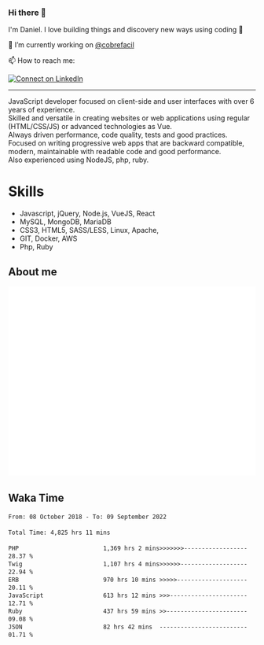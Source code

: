 ### Hi there 👋

I'm Daniel. I love building things and discovery new ways using coding :raised_hands: 

🔭 I’m currently working on [@cobrefacil](https://www.cobrefacil.com.br/)

📫 How to reach me:

[![Connect on LinkedIn](https://img.shields.io/badge/--linkedin?label=LinkedIn&logo=LinkedIn&style=social)](https://www.linkedin.com/in/daniel-cerverizzo/)

---

JavaScript developer focused on client-side and user interfaces with over 6 years of experience.  
Skilled and versatile in creating websites or web applications using regular (HTML/CSS/JS) or advanced technologies as Vue.  
Always driven performance, code quality, tests and good practices.  
 Focused on writing progressive web apps that are backward compatible, modern, maintainable with readable code and good performance.  
Also experienced using NodeJS, php, ruby. 


# Skills

 - Javascript, jQuery, Node.js, VueJS, React
 - MySQL, MongoDB, MariaDB    
 - CSS3, HTML5, SASS/LESS,  Linux, Apache,
 - GIT, Docker, AWS
 - Php, Ruby

## About me

![Metrics](/github-metrics.svg)

## Waka Time

<!--START_SECTION:waka-->

```text
From: 08 October 2018 - To: 09 September 2022

Total Time: 4,825 hrs 11 mins

PHP                        1,369 hrs 2 mins>>>>>>>------------------   28.37 %
Twig                       1,107 hrs 4 mins>>>>>>-------------------   22.94 %
ERB                        970 hrs 10 mins >>>>>--------------------   20.11 %
JavaScript                 613 hrs 12 mins >>>----------------------   12.71 %
Ruby                       437 hrs 59 mins >>-----------------------   09.08 %
JSON                       82 hrs 42 mins  -------------------------   01.71 %
```

<!--END_SECTION:waka-->

